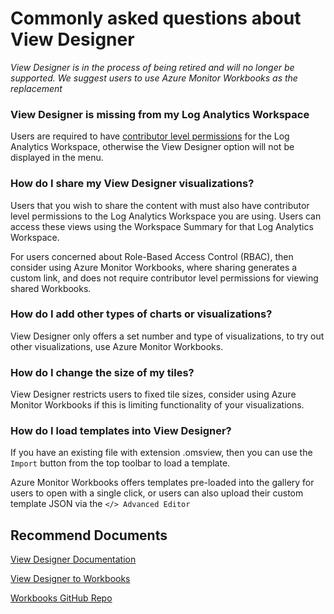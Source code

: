 <properties
pageTitle="View Designer issue"
description="View Designer issue"
service="microsoft.operationalinsights"
resource="workspaces"
symptomID=""
infoBubbleText=""
authors="aul"
ms.author="aul"
displayorder=""
selfHelpType="generic"
supportTopicIds="32633016"
resourceTags=""
productPesIds="15725"
cloudEnvironments="Public, Fairfax, usnat, ussec"
articleId="operationalinsights-viewdesigner"
ownershipId="AzureMonitoring_LogAnalytics"
/>

# Commonly asked questions about View Designer

_View Designer is in the process of being retired and will no longer be supported. We suggest users to use Azure Monitor Workbooks as the replacement_

### View Designer is missing from my Log Analytics Workspace

Users are required to have [contributor level permissions](https://docs.microsoft.com/azure/azure-monitor/platform/manage-access#manage-access-using-azure-permissions) for the Log Analytics Workspace, otherwise the View Designer option will not be displayed in the menu.

### How do I share my View Designer visualizations?

Users that you wish to share the content with must also have contributor level permissions to the Log Analytics Workspace you are using. Users can access these views using the Workspace Summary for that Log Analytics Workspace.

For users concerned about Role-Based Access Control (RBAC), then consider using Azure Monitor Workbooks, where sharing generates a custom link, and does not require contributor level permissions for viewing shared Workbooks.

### How do I add other types of charts or visualizations?

View Designer only offers a set number and type of visualizations, to try out other visualizations, use Azure Monitor Workbooks.

### How do I change the size of my tiles?

View Designer restricts users to fixed tile sizes, consider using Azure Monitor Workbooks if this is limiting functionality of your visualizations.

### How do I load templates into View Designer?

If you have an existing file with extension .omsview, then you can use the `Import` button from the top toolbar to load a template.

Azure Monitor Workbooks offers templates pre-loaded into the gallery for users to open with a single click, or users can also upload their custom template JSON via the `</> Advanced Editor`

## Recommend Documents

[View Designer Documentation](https://docs.microsoft.com/azure/azure-monitor/platform/view-designer)

[View Designer to Workbooks](https://docs.microsoft.com/azure/azure-monitor/platform/view-designer-conversion-overview)

[Workbooks GitHub Repo](https://github.com/microsoft/Application-Insights-Workbooks/tree/master/Workbooks)